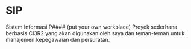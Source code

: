 # SIP
Sistem Informasi P#### (put your own workplace)
Proyek sederhana berbasis CI3R2 yang akan digunakan oleh saya dan teman-teman untuk manajemen kepegawaian
dan persuratan.
